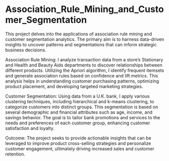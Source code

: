 # Association_Rule_Mining_and_Customer_Segmentation
This project delves into the applications of association rule mining and customer segmentation analytics. The primary aim is to harness data-driven insights to uncover patterns and segmentations that can inform strategic business decisions.

Association Rule Mining:
I analyze transaction data from a store’s Stationary and Health and Beauty Aids departments to discover relationships between different products. Utilizing the Apriori algorithm, I identify frequent itemsets and generate association rules based on confidence and lift metrics. This analysis helps in understanding customer purchasing patterns, optimizing product placement, and developing targeted marketing strategies.

Customer Segmentation:
Using data from a U.K. bank, I apply various clustering techniques, including hierarchical and k-means clustering, to categorize customers into distinct groups. This segmentation is based on several demographic and financial attributes such as age, income, and savings behavior. The goal is to tailor bank promotions and services to the needs and preferences of each customer group, enhancing customer satisfaction and loyalty.

Outcome:
The project seeks to provide actionable insights that can be leveraged to improve product cross-selling strategies and personalize customer engagement, ultimately driving increased sales and customer retention.

